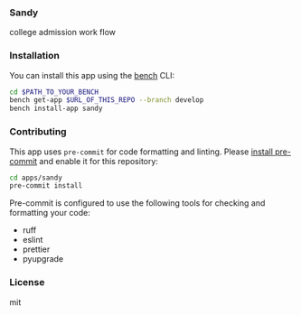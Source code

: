 ### Sandy

college admission work flow

### Installation

You can install this app using the [bench](https://github.com/frappe/bench) CLI:

```bash
cd $PATH_TO_YOUR_BENCH
bench get-app $URL_OF_THIS_REPO --branch develop
bench install-app sandy
```

### Contributing

This app uses `pre-commit` for code formatting and linting. Please [install pre-commit](https://pre-commit.com/#installation) and enable it for this repository:

```bash
cd apps/sandy
pre-commit install
```

Pre-commit is configured to use the following tools for checking and formatting your code:

- ruff
- eslint
- prettier
- pyupgrade

### License

mit
